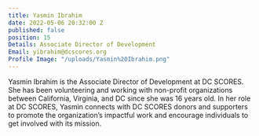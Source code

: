 ```yaml
---
title: Yasmin Ibrahim
date: 2022-05-06 20:32:00 Z
published: false
position: 15
Details: Associate Director of Development
Email: yibrahim@dcscores.org
Profile Image: "/uploads/Yasmin%20Ibrahim.png"
---
```


Yasmin Ibrahim is the Associate Director of Development at DC SCORES. She has been volunteering and working with non-profit organizations between California, Virginia, and DC since she was 16 years old. In her role at DC SCORES, Yasmin connects with DC SCORES donors and supporters to promote the organization’s impactful work and encourage individuals to get involved with its mission.